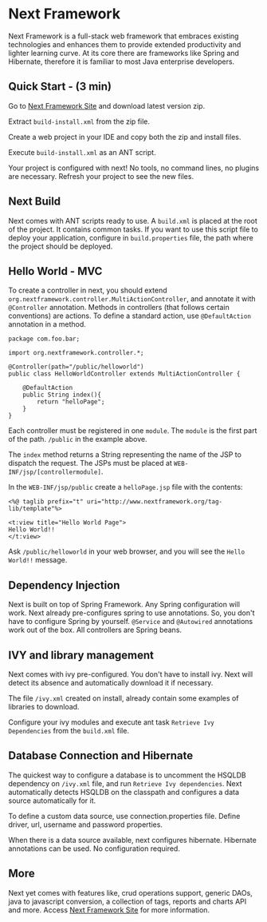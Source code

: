 # Next Framework
Next Framework is a full-stack web framework that embraces existing technologies and enhances them to provide extended productivity and lighter learning curve. At its core there are frameworks like Spring and Hibernate, therefore it is familiar to most Java enterprise developers. 

## Quick Start - (3 min)

Go to [Next Framework Site][] and download latest version zip.

Extract `build-install.xml` from the zip file.

Create a web project in your IDE and copy both the zip and install files.

Execute `build-install.xml` as an ANT script.

Your project is configured with next! No tools, no command lines, no plugins are necessary.
Refresh your project to see the new files.

## Next Build

Next comes with ANT scripts ready to use. A `build.xml` is placed at the root of the project. It contains common tasks. 
If you want to use this script file to deploy your application, configure in `build.properties` file, the path where the project should be deployed.

## Hello World - MVC

To create a controller in next, you should extend `org.nextframework.controller.MultiActionController`, and annotate it with `@Controller` annotation. Methods in controllers (that follows certain conventions) are actions. To define a standard action, use `@DefaultAction` annotation in a method.

	package com.foo.bar;
	
	import org.nextframework.controller.*;
	
	@Controller(path="/public/helloworld")
	public class HelloWorldController extends MultiActionController {
	
		@DefaultAction
		public String index(){
			return "helloPage";
		}
	}

Each controller must be registered in one `module`. The `module` is the first part of the path. `/public` in the example above.

The `index` method returns a String representing the name of the JSP to dispatch the request. The JSPs must be placed at `WEB-INF/jsp/[controllermodule]`. 

In the `WEB-INF/jsp/public` create a `helloPage.jsp` file with the contents:

	<%@ taglib prefix="t" uri="http://www.nextframework.org/tag-lib/template"%>
	
	<t:view title="Hello World Page">
	Hello World!!
	</t:view>

Ask `/public/helloworld` in your web browser, and you will see the `Hello World!!` message.

## Dependency Injection

Next is built on top of Spring Framework. Any Spring configuration will work. Next already pre-configures spring to use annotations. So, you don't have to configure Spring by yourself. `@Service` and `@Autowired` annotations work out of the box. All controllers are Spring beans.

## IVY and library management

Next comes with ivy pre-configured. You don't have to install ivy. Next will detect its absence and automatically download it if necessary. 

The file `/ivy.xml` created on install, already contain some examples of libraries to download. 

Configure your ivy  modules and execute ant task `Retrieve Ivy Dependencies` from the `build.xml` file.

## Database Connection and Hibernate

The quickest way to configure a database is to uncomment the HSQLDB dependency on `/ivy.xml` file, and run `Retrieve Ivy dependencies`. Next automatically detects HSQLDB on the classpath and configures a data source automatically for it.

To define a custom data source, use connection.properties file. Define driver, url, username and password properties. 

When there is a data source available, next configures hibernate. Hibernate annotations can be used. No configuration required.

## More

Next yet comes with features like, crud operations support, generic DAOs, java to javascript conversion, a collection of tags, reports and charts API and more. Access [Next Framework Site][] for more information.



[Next Framework Site]: http://www.nextframework.org
